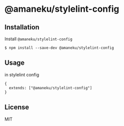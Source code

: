 # @amaneku/stylelint-config

## Installation

Install `@amaneku/stylelint-config`

```
$ npm install --save-dev @amaneku/stylelint-config
```

## Usage

in stylelint config

```
{
  extends: ["@amaneku/stylelint-config"]
}
```

## License

MIT
